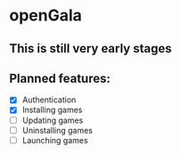 # openGala

## This is still very early stages

## Planned features:

- [x] Authentication
- [x] Installing games
- [ ] Updating games
- [ ] Uninstalling games
- [ ] Launching games
